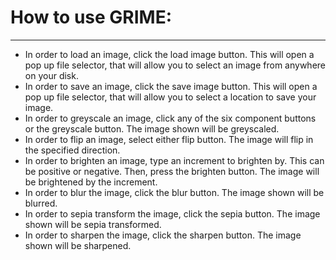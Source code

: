# How to use GRIME:
----
- In order to load an image, click the load image button. This will open a pop up file selector, that will allow you to select an image from anywhere on your disk.
- In order to save an image, click the save image button. This will open a pop up file selector, that will allow you to select a location to save your image.
- In order to greyscale an image, click any of the six component buttons or the greyscale button. The image shown will be greyscaled.
- In order to flip an image, select either flip button. The image will flip in the specified direction.
- In order to brighten an image, type an increment to brighten by. This can be positive or negative. Then, press the brighten button. The image will be brightened by the increment.
- In order to blur the image, click the blur button. The image shown will be blurred.
- In order to sepia transform the image, click the sepia button. The image shown will be sepia transformed.
- In order to sharpen the image, click the sharpen button. The image shown will be sharpened.

